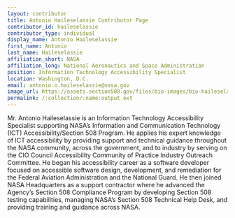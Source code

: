 ```yaml
---
layout: contributor
title: Antonio Haileselassie Contributor Page
contributor_id: haileselassie
contributor_type: individual
display_name: Antonio Haileselassie
first_name: Antonio
last_name: Haileselassie
affiliation_short: NASA
affiliation_long: National Aeronautics and Space Administration
position: Information Technology Accessibility Specialist
location: Washington, D.C.
email: antonio.o.haileselassie@nasa.gov
image_url: https://assets.section508.gov/files/bio-images/bio-haileselassie-cc.png
permalink: /:collection/:name:output_ext
---
```

Mr. Antonio Haileselassie is an Information Technology Accessibility Specialist supporting NASA’s Information and Communication Technology (ICT) Accessibility/Section 508 Program. He applies his expert knowledge of ICT accessibility by providing support and technical guidance throughout the NASA community, across the government, and to industry by serving on the CIO Council Accessibility Community of Practice Industry Outreach Committee. He began his accessibility career as a software developer focused on accessible software design, development, and remediation for the Federal Aviation Administration and the National Guard. He then joined NASA Headquarters as a support contractor where he advanced the Agency’s Section 508 Compliance Program by developing Section 508 testing capabilities, managing NASA’s Section 508 Technical Help Desk, and providing training and guidance across NASA.